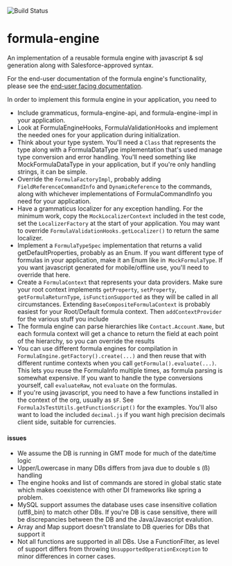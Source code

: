 ![Build Status](https://github.com/salesforce/formula-engine/actions/workflows/ci.yml/badge.svg)
# formula-engine
An implementation of a reusable formula engine with javascript &amp; sql generation along with Salesforce-approved syntax.

For the end-user documentation of the formula engine's functionality, please see the [end-user facing documentation](https://help.salesforce.com/articleView?id=sf.customize_functions.htm&type=5).

In order to implement this formula engine in your application, you need to
* Include grammaticus, formula-engine-api, and formula-engine-impl in your application.
* Look at FormulaEngineHooks, FormulaValidationHooks and implement the needed ones for your application during initialization.
* Think about your type system.  You'll need a `Class` that represents the type along with a FormulaDataType implementation
  that's used manage type conversion and error handling.  You'll need something like MockFormulaDataType in your application,
  but if you're only handling strings, it can be simple.
* Override the `FormulaFactoryImpl`, probably adding `FieldReferenceCommandInfo` and `DynamicReference` to the commands,
  along with whichever implementations of FormulaCommandInfo you need for your application.  
* Have a grammaticus localizer for any exception handling.  For the minimum work, copy the `MockLocalizerContext`
  included in the test code, set the `LocalizerFactory` at the start of your application.  You may want to override
  `FormulaValidationHooks.getLocalizer()` to return the same localizer.
* Implement a `FormulaTypeSpec` implementation that returns a valid getDefaultProperties, probably as an Enum.
  If you want different type of formulas in your application, make it an Enum like in` MockFormulaType`.  If you want
  javascript generated for mobile/offline use, you'll need to override that here.
* Create a `FormulaContext` that represents your data providers.  Make sure your root context implements
  `getProperty`, `setProperty`, `getFormulaReturnType`, `isFunctionSupported` as they will be called in all circumstances.
  Extending `BaseCompositeFormulaContext` is probably easiest for your Root/Default formula context.  Then
  `addContextProvider` for the various stuff you include
* The formula engine can parse hierarchies like `Contact.Account.Name`, but each formula context will get a chance
  to return the field at each point of the hierarchy, so you can override the results
* You can use different formula engines for compilation in `FormulaEngine.getFactory().create(...)` and then reuse that
  with different runtime contexts when you call `getFormula().evaluate(...)`.  This lets you reuse the FormulaInfo
  multiple times, as formula parsing is somewhat expensive.  If you want to handle the type conversions yourself,
  call `evaluateRaw`, not `evaluate` on the formulas.
* If you're using javascript, you need to have a few functions installed in the context of the org, usually as `$F`.
  See `FormulaJsTestUtils.getFunctionScript()` for the examples.  You'll also want to load the included `decimal.js`
  if you want high precision decimals client side, suitable for currencies.
  
#### issues

* We assume the DB is running in GMT mode for much of the date/time logic
* Upper/Lowercase in many DBs differs from java due to double s (ß) handling
* The engine hooks and list of commands are stored in global static state which makes coexistence with other
  DI frameworks like spring a problem.  
* MySQL support assumes the database uses case insensitive collation (utf8_bin) to match other DBs.  If you're
  DB is case sensitive, there will be discrepancies between the DB and the Java/Javascript evalution.
* Array and Map support doesn't translate to DB queries for DBs that support it
* Not all functions are supported in all DBs.  Use a FunctionFilter, as level of support differs from throwing 
  `UnsupportedOperationException` to minor differences in corner cases.

